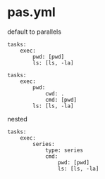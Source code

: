 # pas.yml

default to parallels

```
tasks:
    exec:
        pwd: [pwd]
        ls: [ls, -la]    
```

```
tasks:
    exec:
        pwd: 
            cwd: .
            cmd: [pwd]
        ls: [ls, -la]    
```


nested

```
tasks:
    exec:
        series: 
            type: series
            cmd:
                pwd: [pwd]
                ls: [ls, -la]    
```
